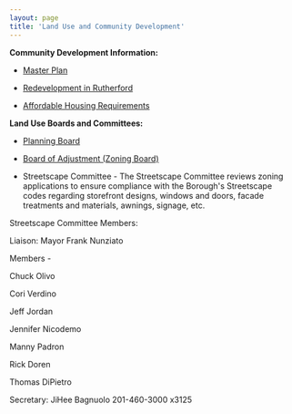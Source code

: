 ```yaml
---
layout: page
title: 'Land Use and Community Development'
---
```



**Community Development Information:** 

- [Master Plan](/committees/planning-board/master-plan/)

- [Redevelopment in Rutherford](./areas-of-redevelopment/)

- [Affordable Housing Requirements](./affordable-housing/)


**Land Use Boards and Committees:** 

- [Planning Board](/committees/planning-board/)

- [Board of Adjustment (Zoning Board)](/committees/board-of-adjustment/)

- Streetscape Committee - The Streetscape Committee reviews zoning applications to ensure compliance with the Borough's Streetscape codes regarding storefront designs, windows and doors, facade treatments and materials, awnings, signage, etc. 

Streetscape Committee Members:

Liaison: Mayor Frank Nunziato

Members -

Chuck Olivo

Cori Verdino

Jeff Jordan

Jennifer Nicodemo

Manny Padron

Rick Doren

Thomas DiPietro

Secretary: JiHee Bagnuolo 201-460-3000 x3125
